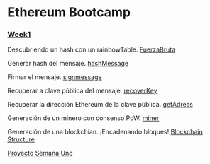   # Ethereum Bootcamp

  ### [Week1](https://github.com/Maciker/Web3/tree/main/AlchemyUniversity/EthereumBootcamp/Week1)

  Descubriendo un hash con un rainbowTable. [FuerzaBruta](https://github.com/Maciker/Web3/blob/main/AlchemyUniversity/EthereumBootcamp/Week1/bruteForceHashing.js)
  
  Generar hash del mensaje. [hashMessage](https://github.com/Maciker/Web3/blob/main/AlchemyUniversity/EthereumBootcamp/Week1/hashMessage.js)
  
  Firmar el mensaje. [signmessage](https://github.com/Maciker/Web3/blob/main/AlchemyUniversity/EthereumBootcamp/Week1/signMessage.js)
   
  Recuperar a clave pública del mensaje. [recoverKey](https://github.com/Maciker/Web3/blob/main/AlchemyUniversity/EthereumBootcamp/Week1/recoverKey.js)
  
  Recuperar la dirección Ethereum de la clave pública. [getAdress](https://github.com/Maciker/Web3/blob/main/AlchemyUniversity/EthereumBootcamp/Week1/getAdress.js)
  
  Generación de un minero con consenso PoW. [miner](https://github.com/Maciker/Web3/blob/main/AlchemyUniversity/EthereumBootcamp/Week1/miner.js)
  
  Generación de una blockchian. ¡Encadenando bloques! [Blockchain Structure](https://github.com/Maciker/Web3/tree/main/AlchemyUniversity/EthereumBootcamp/Week1/BlockchainStructure)
  
  [Proyecto Semana Uno](https://github.com/Maciker/Web3/tree/main/AlchemyUniversity/EthereumBootcamp/Week1/Project)
